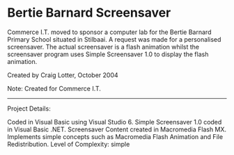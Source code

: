 Bertie Barnard Screensaver
==========================

Commerce I.T. moved to sponsor a computer lab for the Bertie Barnard Primary School situated in Stilbaai. A request was made for a personalised screensaver. The actual screensaver is a flash animation whilst the screensaver program uses Simple Screensaver 1.0 to display the flash animation. 

Created by Craig Lotter, October 2004

Note: 
Created for Commerce I.T.

*********************************

Project Details:

Coded in Visual Basic using Visual Studio 6. Simple Screensaver 1.0 coded in Visual Basic .NET. Screensaver Content created in Macromedia Flash MX.
Implements simple concepts such as Macromedia Flash Animation and File Redistribution.
Level of Complexity: simple
